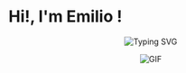 # Hi!, I'm Emilio !
<div align="center">

![Typing SVG](https://readme-typing-svg.demolab.com?font=Fira+Code&pause=1000&color=F70000&center=true&vCenter=true&width=435&lines=Software+Developer;Cibersecurity+Enthusiast)

![GIF](https://media.giphy.com/media/v1.Y2lkPTc5MGI3NjExcWRud21kaDBqbDJkeDlmaHl3bzcydGlzbzRqamdnM3FyZ29lN295byZlcD12MV9pbnRlcm5hbF9naWZfYnlfaWQmY3Q9Zw/Dh5q0sShxgp13DwrvG/giphy.gif)

</div>
